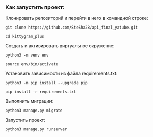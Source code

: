 ### Как запустить проект:

Клонировать репозиторий и перейти в него в командной строке:

```
git clone https://github.com/SteSha28/api_final_yatube.git
```

```
cd kittygram_plus
```

Cоздать и активировать виртуальное окружение:

```
python3 -m venv env
```

```
source env/bin/activate
```

Установить зависимости из файла requirements.txt:

```
python3 -m pip install --upgrade pip
```

```
pip install -r requirements.txt
```

Выполнить миграции:

```
python3 manage.py migrate
```

Запустить проект:

```
python3 manage.py runserver
```